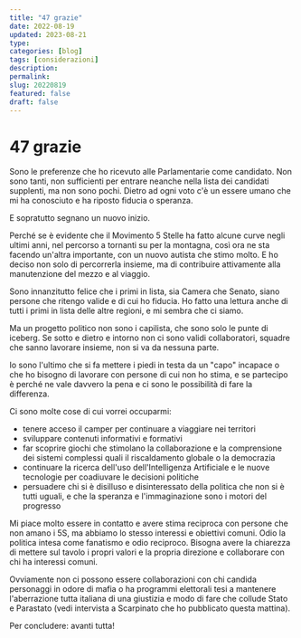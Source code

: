 ```yaml
---
title: "47 grazie"
date: 2022-08-19
updated: 2023-08-21
type: 
categories: [blog]
tags: [considerazioni]
description: 
permalink: 
slug: 20220819
featured: false
draft: false
---
```

# 47 grazie

Sono le preferenze che ho ricevuto alle Parlamentarie come candidato.
Non sono tanti, non sufficienti per entrare neanche nella lista dei candidati supplenti, ma non sono pochi. Dietro ad ogni voto c'è un essere umano che mi ha conosciuto e ha riposto fiducia o speranza.

E sopratutto segnano un nuovo inizio.

Perché se è evidente che il Movimento 5 Stelle ha fatto alcune curve negli ultimi anni, nel percorso a tornanti su per la montagna, così ora ne sta facendo un'altra importante, con un nuovo autista che stimo molto. E ho deciso non solo di percorrerla insieme, ma di contribuire attivamente alla manutenzione del mezzo e al viaggio.

Sono innanzitutto felice che i primi in lista, sia Camera che Senato, siano persone che ritengo valide e di cui ho fiducia.
Ho fatto una lettura anche di tutti i primi in lista delle altre regioni, e mi sembra che ci siamo.

Ma un progetto politico non sono i capilista, che sono solo le punte di iceberg. Se sotto e dietro e intorno non ci sono validi collaboratori, squadre che sanno lavorare insieme, non si va da nessuna parte.

Io sono l'ultimo che si fa mettere i piedi in testa da un "capo" incapace o che ho bisogno di lavorare con persone di cui non ho stima, e se partecipo è perché ne vale davvero la pena e ci sono le possibilità di fare la differenza.

Ci sono molte cose di cui vorrei occuparmi:
- tenere acceso il camper per continuare a viaggiare nei territori
- sviluppare contenuti informativi e formativi
- far scoprire giochi che stimolano la collaborazione e la comprensione dei sistemi complessi quali il riscaldamento globale o la democrazia
- continuare la ricerca dell'uso dell'Intelligenza Artificiale e le nuove tecnologie per coadiuvare le decisioni politiche
- persuadere chi si è disilluso e disinteressato della politica che non si è tutti uguali, e che la speranza e l'immaginazione sono i motori del progresso

Mi piace molto essere in contatto e avere stima reciproca con persone che non amano i 5S, ma abbiamo lo stesso interessi e obiettivi comuni. Odio la politica intesa come fanatismo e odio reciproco. Bisogna avere la chiarezza di mettere sul tavolo i propri valori e la propria direzione e collaborare con chi ha interessi comuni.

Ovviamente non ci possono essere collaborazioni con chi candida personaggi in odore di mafia o ha programmi elettorali tesi a mantenere l'aberrazione tutta italiana di una giustizia e modo di fare che collude Stato e Parastato (vedi intervista a Scarpinato che ho pubblicato questa mattina).

Per concludere: avanti tutta!